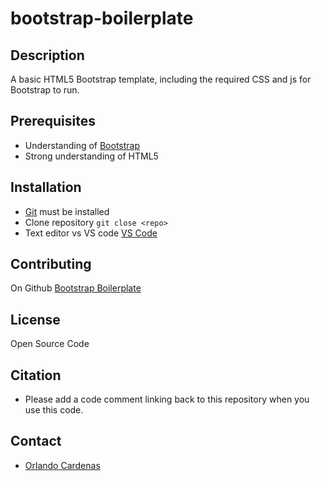 # bootstrap-boilerplate

## Description
A basic HTML5 Bootstrap template, including the required CSS and js for Bootstrap to run. 

## Prerequisites
- Understanding of [Bootstrap](https://getbootstrap.com/) 
- Strong understanding of HTML5

## Installation
- [Git](https://git-scm.com/) must be installed 
- Clone repository `git close <repo>`
- Text editor vs VS code [VS Code](https://code.visualstudio.com/)
## Contributing
On Github [Bootstrap Boilerplate](https://github.com/ocardenas9/bootstrap-boilerplate/blob/readme/README.md)

## License
Open Source Code

## Citation
- Please add a code comment linking back to this repository when you use this code.

## Contact
- [Orlando Cardenas](orlandocard40@gmail.com)

